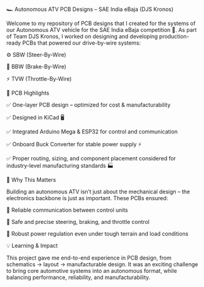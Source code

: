 🏎️ Autonomous ATV PCB Designs – SAE India eBaja (DJS Kronos)

Welcome to my repository of PCB designs that I created for the systems of our Autonomous ATV vehicle for the SAE India eBaja competition 🚀. As part of Team DJS Kronos, I worked on designing and developing production-ready PCBs that powered our drive-by-wire systems:

⚙️ SBW (Steer-By-Wire)

🛑 BBW (Brake-By-Wire)

⚡ TVW (Throttle-By-Wire)

🔧 PCB Highlights

✅ One-layer PCB design – optimized for cost & manufacturability

✅ Designed in KiCad 🖥️

✅ Integrated Arduino Mega & ESP32 for control and communication

✅ Onboard Buck Converter for stable power supply ⚡

✅ Proper routing, sizing, and component placement considered for industry-level manufacturing standards 🏭

🏁 Why This Matters

Building an autonomous ATV isn’t just about the mechanical design – the electronics backbone is just as important. These PCBs ensured:

🔹 Reliable communication between control units

🔹 Safe and precise steering, braking, and throttle control

🔹 Robust power regulation even under tough terrain and load conditions

💡 Learning & Impact

This project gave me end-to-end experience in PCB design, from schematics → layout → manufacturable design. It was an exciting challenge to bring core automotive systems into an autonomous format, while balancing performance, reliability, and manufacturability.
